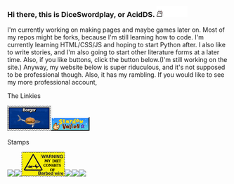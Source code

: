 ### Hi there, this is DiceSwordplay, or AcidDS. <img src="assets/catonline.gif">


 I'm currently working on making pages and maybe games later on. Most of my repos might be forks, because I'm still learning how to code. I'm currently learning HTML/CSS/JS and hoping to start Python after. I also like to write stories, and I'm also going to start other literature forms at a later time. Also, if you like buttons, click the button below.(I'm still working on the site.) Anyway, my website below is super riduculous, and it's not supposed to be professional though. Also, it has my rambling. If you would like to see my more professional account, 
 

 The Linkies

 
<a href="https://diceswordplay.github.io/deltarune-web/"><img src="https://github.com/AGuyNamedDan008/Webpage-1990-Colourised/blob/main/graphics/stamps/borgor.gif?raw=true" alt="AcidDS' Site"></a><a href="https://github.com/AcidDS2"><img src="https://github.com/AGuyNamedDan008/Webpage-1990-Colourised/blob/main/graphics/buttons/StardewValleyButton.gif?raw=true" alt="AcidDS' Site"></a>

Stamps 

<img src="https://liseklucian.neocities.org/stamps/d32.gif"><img src="https://identity-crisis.carrd.co/assets/images/gallery05/7475b9ff.gif?v=4e55d939"><img src="https://github.com/AGuyNamedDan008/Webpage-1990-Colourised/blob/main/graphics/stamps/barbedwire.gif?raw=true"><img src="https://gligar.neocities.org/woopa.png"><img src="https://liseklucian.neocities.org/stamps/17.png"><img src="https://liseklucian.neocities.org/stamps/b16.gif">
